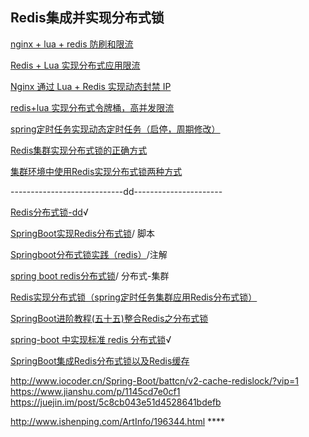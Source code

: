 ## Redis集成并实现分布式锁












[nginx + lua + redis 防刷和限流](https://blog.csdn.net/fenglvming/article/details/51996406)

[Redis + Lua 实现分布式应用限流](https://blog.csdn.net/weixin_38003389/article/details/89049135)

[Nginx 通过 Lua + Redis 实现动态封禁 IP](https://blog.csdn.net/hj7jay/article/details/62037065)

[redis+lua 实现分布式令牌桶，高并发限流](https://blog.csdn.net/sunlihuo/article/details/79700225)

[spring定时任务实现动态定时任务（启停，周期修改）](https://blog.csdn.net/QiaoRui_/article/details/83110794)

[Redis集群实现分布式锁的正确方式](https://blog.csdn.net/weixin_38003389/article/details/89434629)

[集群环境中使用Redis实现分布式锁两种方式](https://blog.csdn.net/fenglibing/article/details/91862323)

----------------------------dd----------------------

[Redis分布式锁-dd](https://www.jianshu.com/p/af7f76cec5f0)√

[SpringBoot实现Redis分布式锁](https://www.jianshu.com/p/750ac97eb29e)/ 脚本

[Springboot分布式锁实践（redis）](https://www.cnblogs.com/carrychan/p/9431137.html)/注解

[spring boot redis分布式锁](https://my.oschina.net/dengfuwei/blog/1600681)/ 分布式-集群

[Redis实现分布式锁（spring定时任务集群应用Redis分布式锁）](https://blog.csdn.net/QiaoRui_/article/details/83141060)

[SpringBoot进阶教程(五十五)整合Redis之分布式锁](https://www.cnblogs.com/toutou/p/redis_lock.html)

[spring-boot 中实现标准 redis 分布式锁](https://blog.51cto.com/13975879/2177400)√

[SpringBoot集成Redis分布式锁以及Redis缓存](https://blog.csdn.net/qq_26525215/article/details/79182687)


http://www.iocoder.cn/Spring-Boot/battcn/v2-cache-redislock/?vip=1
https://www.jianshu.com/p/1145cd7e0cf1
https://juejin.im/post/5c8cb043e51d4528641bdefb

http://www.ishenping.com/ArtInfo/196344.html ****